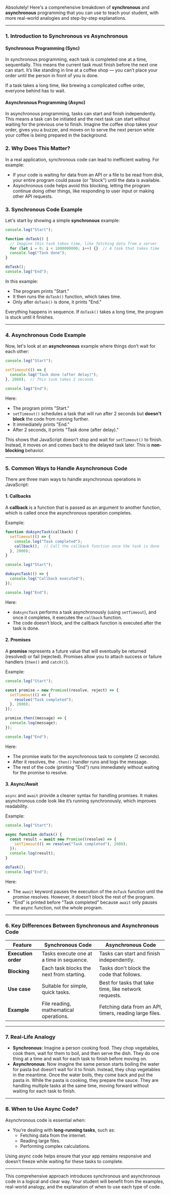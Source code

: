 Absolutely! Here's a comprehensive breakdown of **synchronous** and **asynchronous** programming that you can use to teach your student, with more real-world analogies and step-by-step explanations.

---

### 1. **Introduction to Synchronous vs Asynchronous**

#### **Synchronous Programming (Sync)**
In synchronous programming, each task is completed one at a time, sequentially. This means the current task must finish before the next one can start. It’s like standing in line at a coffee shop — you can’t place your order until the person in front of you is done. 

If a task takes a long time, like brewing a complicated coffee order, everyone behind has to wait.

#### **Asynchronous Programming (Async)**
In asynchronous programming, tasks can start and finish independently. This means a task can be initiated and the next task can start without waiting for the previous one to finish. Imagine the coffee shop takes your order, gives you a buzzer, and moves on to serve the next person while your coffee is being prepared in the background.

### 2. **Why Does This Matter?**
In a real application, synchronous code can lead to inefficient waiting. For example:
- If your code is waiting for data from an API or a file to be read from disk, your entire program could pause (or "block") until the data is available.
- Asynchronous code helps avoid this blocking, letting the program continue doing other things, like responding to user input or making other API requests.

### 3. **Synchronous Code Example**

Let's start by showing a simple **synchronous** example:

```javascript
console.log("Start");

function doTask() {
  // Imagine this task takes time, like fetching data from a server
  for (let i = 0; i < 1000000000; i++) {}  // A task that takes time
  console.log("Task done");
}

doTask();
console.log("End");
```

In this example:
- The program prints "Start."
- It then runs the `doTask()` function, which takes time.
- Only after `doTask()` is done, it prints "End."

Everything happens in sequence. If `doTask()` takes a long time, the program is stuck until it finishes.

---

### 4. **Asynchronous Code Example**

Now, let's look at an **asynchronous** example where things don’t wait for each other:

```javascript
console.log("Start");

setTimeout(() => {
  console.log("Task done (after delay)");
}, 2000);  // This task takes 2 seconds

console.log("End");
```

Here:
- The program prints "Start."
- `setTimeout()` schedules a task that will run after 2 seconds but **doesn't block** the code from running further.
- It immediately prints "End."
- After 2 seconds, it prints "Task done (after delay)."

This shows that JavaScript doesn’t stop and wait for `setTimeout()` to finish. Instead, it moves on and comes back to the delayed task later. This is **non-blocking** behavior.

---

### 5. **Common Ways to Handle Asynchronous Code**

There are three main ways to handle asynchronous operations in JavaScript:

#### **1. Callbacks**
A **callback** is a function that is passed as an argument to another function, which is called once the asynchronous operation completes. 

Example:
```javascript
function doAsyncTask(callback) {
  setTimeout(() => {
    console.log("Task completed");
    callback();  // Call the callback function once the task is done
  }, 2000);
}

console.log("Start");

doAsyncTask(() => {
  console.log("Callback executed");
});

console.log("End");
```

Here:
- `doAsyncTask` performs a task asynchronously (using `setTimeout`), and once it completes, it executes the `callback` function.
- The code doesn’t block, and the callback function is executed after the task is done.

#### **2. Promises**
A **promise** represents a future value that will eventually be returned (resolved) or fail (rejected). Promises allow you to attach success or failure handlers (`then()` and `catch()`).

Example:
```javascript
console.log("Start");

const promise = new Promise((resolve, reject) => {
  setTimeout(() => {
    resolve("Task completed");
  }, 2000);
});

promise.then((message) => {
  console.log(message);
});

console.log("End");
```

Here:
- The promise waits for the asynchronous task to complete (2 seconds).
- After it resolves, the `.then()` handler runs and logs the message.
- The rest of the code (printing "End") runs immediately without waiting for the promise to resolve.

#### **3. Async/Await**
`async` and `await` provide a cleaner syntax for handling promises. It makes asynchronous code look like it’s running synchronously, which improves readability.

Example:
```javascript
console.log("Start");

async function doTask() {
  const result = await new Promise((resolve) => {
    setTimeout(() => resolve("Task completed"), 2000);
  });
  console.log(result);
}

doTask();
console.log("End");
```

Here:
- The `await` keyword pauses the execution of the `doTask` function until the promise resolves. However, it doesn’t block the rest of the program.
- "End" is printed before "Task completed" because `await` only pauses the async function, not the whole program.

---

### 6. **Key Differences Between Synchronous and Asynchronous Code**

| **Feature**             | **Synchronous Code**                               | **Asynchronous Code**                               |
|-------------------------|----------------------------------------------------|----------------------------------------------------|
| **Execution order**      | Tasks execute one at a time in sequence.           | Tasks can start and finish independently.          |
| **Blocking**             | Each task blocks the next from starting.           | Tasks don't block the code that follows.           |
| **Use case**             | Suitable for simple, quick tasks.                  | Best for tasks that take time, like network requests. |
| **Example**              | File reading, mathematical operations.             | Fetching data from an API, timers, reading large files. |

---

### 7. **Real-Life Analogy**

- **Synchronous**: Imagine a person cooking food. They chop vegetables, cook them, wait for them to boil, and then serve the dish. They do one thing at a time and wait for each task to finish before moving on.
- **Asynchronous**: Now imagine the same person starts boiling the water for pasta but doesn’t wait for it to finish. Instead, they chop vegetables in the meantime. Once the water boils, they come back and put the pasta in. While the pasta is cooking, they prepare the sauce. They are handling multiple tasks at the same time, moving forward without waiting for each task to finish.

---

### 8. **When to Use Async Code?**

Asynchronous code is essential when:
- You’re dealing with **long-running tasks**, such as:
  - Fetching data from the internet.
  - Reading large files.
  - Performing complex calculations.

Using async code helps ensure that your app remains responsive and doesn’t freeze while waiting for these tasks to complete.

---

This comprehensive approach introduces synchronous and asynchronous code in a logical and clear way. Your student will benefit from the examples, real-world analogy, and the explanation of when to use each type of code.